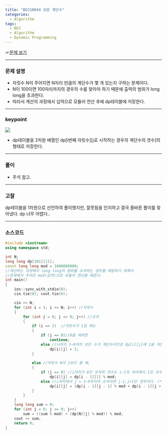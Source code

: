 ```yaml
---
title: "BOJ10844 쉬운 계단수"
categories:
  - Algorithm
tags:
  - BOJ
  - Algorithm
  - Dynamic Programming
---
```


☞[문제 보기](https://www.acmicpc.net/problem/10844) 
 
---

### 문제 설명
- 자릿수 N이 주어지면 N자리 만큼의 계단수가 몇 개 있는지 구하는 문제이다.
- N이 100이면 100자리까지의 경우의 수를 찾아야 하기 때문에 출력의 범위가 long long을 초과한다.
- 따라서 계산의 과정에서 십억으로 모듈러 연산 후에 dp테이블에 저장한다.


---


### keypoint
![](\assets\img\algorithm\BOJ10844)

- dp테이블을 2차원 배열인 dp[i번째 자릿수][j로 시작하는 경우의 계단수의 갯수]의 형태로 저장한다.

---

### 풀이
- 주석 참고.

---

### 고찰
dp테이블을 1차원으로 선언하여 풀이했지만, 잘못됨을 인지하고 결국 올바른 풀이를 찾아냈다. dp 너무 어렵다..

---


### 소스코드

```cpp
#include <iostream>
using namespace std;

int N;
long long dp[101][11];
const long long mod = 1000000000;
//계산하는 과정에서 long long의 범위를 초과하는 경우를 예방하기 위해서
//문제에서 주어진 mod(십억)으로 모듈러 연산을 해준다.
int main()
{
	ios::sync_with_stdio(0);
	cin.tie(0); cout.tie(0);

	cin >> N;
	for (int i = 1; i <= N; i++) //자릿수
	{
		for (int j = 0; j <= 9; j++) //숫자
		{
			if (i == 1)  //자릿수가 1일 때는 
			{
				if (j == 0)//0을 제외한
					continue;
				else //나머지 1~9까지 모든 수가 계단수이므로 dp[i][j]에 1을 저장한다.
					dp[i][j] = 1;
			}
				
			else //자릿수 N이 1보다 클 때,
			{
				if (j == 0) //i자리가 0인 숫자의 갯수는 i-1의 자리에서 1인 숫자의 갯수와 같으므로 
					dp[i][j] = dp[i - 1][1] % mod;
				else //i자리에서 j = 1~9까지의 숫자라면 j-1,j+1인 경우이다. (*Keypoint항목의  그림 참고*)
					dp[i][j] = (dp[i - 1][j - 1] % mod + dp[i - 1][j + 1] % mod) % mod;
			}
		}
	}
	long long sum = 0;
	for (int j = 0; j <= 9; j++)
		sum = ((sum % mod) + (dp[N][j] % mod)) % mod;
	cout << sum;
	return 0;
}
```